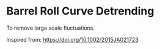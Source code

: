 # Barrel Roll Curve Detrending

To remove large scale fluctuations.

Inspired from: https://doi.org/10.1002/2015JA021723

